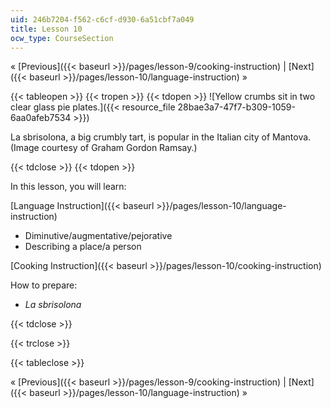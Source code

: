 ```yaml
---
uid: 246b7204-f562-c6cf-d930-6a51cbf7a049
title: Lesson 10
ocw_type: CourseSection
---
```


« [Previous]({{< baseurl >}}/pages/lesson-9/cooking-instruction) | [Next]({{< baseurl >}}/pages/lesson-10/language-instruction) »

{{< tableopen >}}
{{< tropen >}}
{{< tdopen >}}
![Yellow crumbs sit in two clear glass pie plates.]({{< resource_file 28bae3a7-47f7-b309-1059-6aa0afeb7534 >}})

La sbrisolona, a big crumbly tart, is popular in the Italian city of Mantova. (Image courtesy of Graham Gordon Ramsay.)


{{< tdclose >}}
{{< tdopen >}}


In this lesson, you will learn:

[Language Instruction]({{< baseurl >}}/pages/lesson-10/language-instruction)

*   Diminutive/augmentative/pejorative
*   Describing a place/a person

[Cooking Instruction]({{< baseurl >}}/pages/lesson-10/cooking-instruction)

How to prepare:

*   _La sbrisolona_


{{< tdclose >}}

{{< trclose >}}

{{< tableclose >}}

« [Previous]({{< baseurl >}}/pages/lesson-9/cooking-instruction) | [Next]({{< baseurl >}}/pages/lesson-10/language-instruction) »
